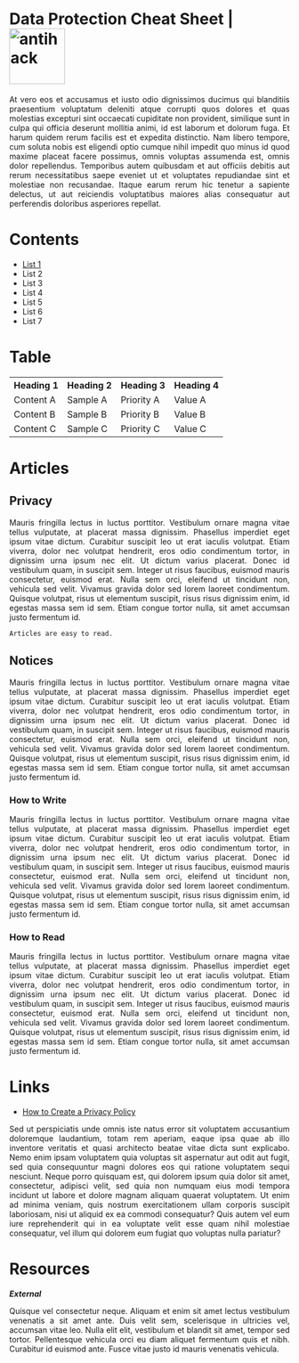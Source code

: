 # Data Protection Cheat Sheet | <img width="100" src="https://www.antihack.me/public/demoassets/images/logo.png" alt="antihack">


<p align="justify">At vero eos et accusamus et iusto odio dignissimos ducimus qui blanditiis praesentium voluptatum deleniti atque corrupti quos dolores et quas molestias excepturi sint occaecati cupiditate non provident, similique sunt in culpa qui officia deserunt mollitia animi, id est laborum et dolorum fuga. Et harum quidem rerum facilis est et expedita distinctio. Nam libero tempore, cum soluta nobis est eligendi optio cumque nihil impedit quo minus id quod maxime placeat facere possimus, omnis voluptas assumenda est, omnis dolor repellendus. Temporibus autem quibusdam et aut officiis debitis aut rerum necessitatibus saepe eveniet ut et voluptates repudiandae sint et molestiae non recusandae. Itaque earum rerum hic tenetur a sapiente delectus, ut aut reiciendis voluptatibus maiores alias consequatur aut perferendis doloribus asperiores repellat.</p>

# Contents
* [List 1](/README.md#data-protection-cheat-sheet--)
* List 2
* List 3
* List 4
* List 5
* List 6
* List 7

# Table

<table>
  <tr>
     <th>Heading 1</th>
     <th>Heading 2</th>
     <th>Heading 3</th>
     <th>Heading 4</th>
  </tr>
  <tr>
    <td>Content A</td>
    <td>Sample A</td>
    <td>Priority A</td>
    <td>Value A</td>
  </tr>
  <tr>
    <td>Content B</td>
    <td>Sample B</td>
    <td>Priority B</td>
    <td>Value B</td>
  </tr>
  <tr>
    <td>Content C</td>
    <td>Sample C</td>
    <td>Priority C</td>
    <td>Value C</td>
  </tr>
</table>

# Articles

## Privacy
<p align="justify">Mauris fringilla lectus in luctus porttitor. Vestibulum ornare magna vitae tellus vulputate, at placerat massa dignissim. Phasellus imperdiet eget ipsum vitae dictum. Curabitur suscipit leo ut erat iaculis volutpat. Etiam viverra, dolor nec volutpat hendrerit, eros odio condimentum tortor, in dignissim urna ipsum nec elit. Ut dictum varius placerat. Donec id vestibulum quam, in suscipit sem. Integer ut risus faucibus, euismod mauris consectetur, euismod erat. Nulla sem orci, eleifend ut tincidunt non, vehicula sed velit. Vivamus gravida dolor sed lorem laoreet condimentum. Quisque volutpat, risus ut elementum suscipit, risus risus dignissim enim, id egestas massa sem id sem. Etiam congue tortor nulla, sit amet accumsan justo fermentum id.</p>

```
Articles are easy to read.
```

## Notices
<p align="justify">Mauris fringilla lectus in luctus porttitor. Vestibulum ornare magna vitae tellus vulputate, at placerat massa dignissim. Phasellus imperdiet eget ipsum vitae dictum. Curabitur suscipit leo ut erat iaculis volutpat. Etiam viverra, dolor nec volutpat hendrerit, eros odio condimentum tortor, in dignissim urna ipsum nec elit. Ut dictum varius placerat. Donec id vestibulum quam, in suscipit sem. Integer ut risus faucibus, euismod mauris consectetur, euismod erat. Nulla sem orci, eleifend ut tincidunt non, vehicula sed velit. Vivamus gravida dolor sed lorem laoreet condimentum. Quisque volutpat, risus ut elementum suscipit, risus risus dignissim enim, id egestas massa sem id sem. Etiam congue tortor nulla, sit amet accumsan justo fermentum id.</p>

### How to Write
<p align="justify">Mauris fringilla lectus in luctus porttitor. Vestibulum ornare magna vitae tellus vulputate, at placerat massa dignissim. Phasellus imperdiet eget ipsum vitae dictum. Curabitur suscipit leo ut erat iaculis volutpat. Etiam viverra, dolor nec volutpat hendrerit, eros odio condimentum tortor, in dignissim urna ipsum nec elit. Ut dictum varius placerat. Donec id vestibulum quam, in suscipit sem. Integer ut risus faucibus, euismod mauris consectetur, euismod erat. Nulla sem orci, eleifend ut tincidunt non, vehicula sed velit. Vivamus gravida dolor sed lorem laoreet condimentum. Quisque volutpat, risus ut elementum suscipit, risus risus dignissim enim, id egestas massa sem id sem. Etiam congue tortor nulla, sit amet accumsan justo fermentum id.</p>

### How to Read
<p align="justify">Mauris fringilla lectus in luctus porttitor. Vestibulum ornare magna vitae tellus vulputate, at placerat massa dignissim. Phasellus imperdiet eget ipsum vitae dictum. Curabitur suscipit leo ut erat iaculis volutpat. Etiam viverra, dolor nec volutpat hendrerit, eros odio condimentum tortor, in dignissim urna ipsum nec elit. Ut dictum varius placerat. Donec id vestibulum quam, in suscipit sem. Integer ut risus faucibus, euismod mauris consectetur, euismod erat. Nulla sem orci, eleifend ut tincidunt non, vehicula sed velit. Vivamus gravida dolor sed lorem laoreet condimentum. Quisque volutpat, risus ut elementum suscipit, risus risus dignissim enim, id egestas massa sem id sem. Etiam congue tortor nulla, sit amet accumsan justo fermentum id.</p>

# Links
* [How to Create a Privacy Policy](https://www.privacy.com.sg/resources/write-privacy-statement-for-website/)
<p align="justify">Sed ut perspiciatis unde omnis iste natus error sit voluptatem accusantium doloremque laudantium, totam rem aperiam, eaque ipsa quae ab illo inventore veritatis et quasi architecto beatae vitae dicta sunt explicabo. Nemo enim ipsam voluptatem quia voluptas sit aspernatur aut odit aut fugit, sed quia consequuntur magni dolores eos qui ratione voluptatem sequi nesciunt. Neque porro quisquam est, qui dolorem ipsum quia dolor sit amet, consectetur, adipisci velit, sed quia non numquam eius modi tempora incidunt ut labore et dolore magnam aliquam quaerat voluptatem. Ut enim ad minima veniam, quis nostrum exercitationem ullam corporis suscipit laboriosam, nisi ut aliquid ex ea commodi consequatur? Quis autem vel eum iure reprehenderit qui in ea voluptate velit esse quam nihil molestiae consequatur, vel illum qui dolorem eum fugiat quo voluptas nulla pariatur?</p>

# Resources
**_External_**
<p align="justify">Quisque vel consectetur neque. Aliquam et enim sit amet lectus vestibulum venenatis a sit amet ante. Duis velit sem, scelerisque in ultricies vel, accumsan vitae leo. Nulla elit elit, vestibulum et blandit sit amet, tempor sed tortor. Pellentesque vehicula orci eu diam aliquet fermentum quis et nibh. Curabitur id euismod ante. Fusce vitae justo id mauris venenatis vehicula.</p>
